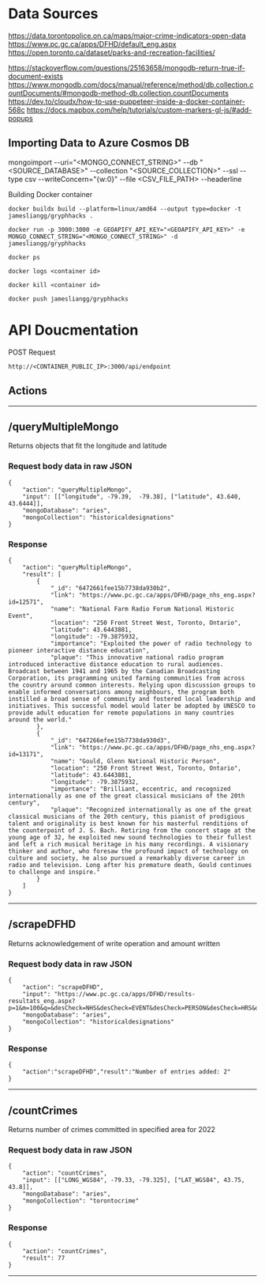 # Data Sources
https://data.torontopolice.on.ca/maps/major-crime-indicators-open-data
https://www.pc.gc.ca/apps/DFHD/default_eng.aspx
https://open.toronto.ca/dataset/parks-and-recreation-facilities/

https://stackoverflow.com/questions/25163658/mongodb-return-true-if-document-exists
https://www.mongodb.com/docs/manual/reference/method/db.collection.countDocuments/#mongodb-method-db.collection.countDocuments
https://dev.to/cloudx/how-to-use-puppeteer-inside-a-docker-container-568c
https://docs.mapbox.com/help/tutorials/custom-markers-gl-js/#add-popups

## Importing Data to Azure Cosmos DB

mongoimport --uri="<MONGO_CONNECT_STRING>" --db "<SOURCE_DATABASE>" --collection "<SOURCE_COLLECTION>" --ssl --type csv --writeConcern=\"{w:0}\" --file <CSV_FILE_PATH> --headerline



Building Docker container
```
docker buildx build --platform=linux/amd64 --output type=docker -t jamesliangg/gryphhacks .

docker run -p 3000:3000 -e GEOAPIFY_API_KEY="<GEOAPIFY_API_KEY>" -e MONGO_CONNECT_STRING="<MONGO_CONNECT_STRING>" -d jamesliangg/gryphhacks

docker ps

docker logs <container id>

docker kill <container id>

docker push jamesliangg/gryphhacks
```

# API Doucmentation
POST Request

`http://<CONTAINER_PUBLIC_IP>:3000/api/endpoint`

## Actions
<hr>

## /queryMultipleMongo

Returns objects that fit the longitude and latitude
### Request body data in raw JSON
```
{
    "action": "queryMultipleMongo",
    "input": [["longitude", -79.39,  -79.38], ["latitude", 43.640, 43.6444]],
    "mongoDatabase": "aries",
    "mongoCollection": "historicaldesignations"
}
```

### Response
```
{
    "action": "queryMultipleMongo",
    "result": [
        {
            "_id": "6472661fee15b7738da930b2",
            "link": "https://www.pc.gc.ca/apps/DFHD/page_nhs_eng.aspx?id=12571",
            "name": "National Farm Radio Forum National Historic Event",
            "location": "250 Front Street West, Toronto, Ontario",
            "latitude": 43.6443881,
            "longitude": -79.3875932,
            "importance": "Exploited the power of radio technology to pioneer interactive distance education",
            "plaque": "This innovative national radio program introduced interactive distance education to rural audiences. Broadcast between 1941 and 1965 by the Canadian Broadcasting Corporation, its programming united farming communities from across the country around common interests. Relying upon discussion groups to enable informed conversations among neighbours, the program both instilled a broad sense of community and fostered local leadership and initiatives. This successful model would later be adopted by UNESCO to provide adult education for remote populations in many countries around the world."
        },
        {
            "_id": "647266efee15b7738da930d3",
            "link": "https://www.pc.gc.ca/apps/DFHD/page_nhs_eng.aspx?id=13171",
            "name": "Gould, Glenn National Historic Person",
            "location": "250 Front Street West, Toronto, Ontario",
            "latitude": 43.6443881,
            "longitude": -79.3875932,
            "importance": "Brilliant, eccentric, and recognized internationally as one of the great classical musicians of the 20th century",
            "plaque": "Recognized internationally as one of the great classical musicians of the 20th century, this pianist of prodigious talent and originality is best known for his masterful renditions of the counterpoint of J. S. Bach. Retiring from the concert stage at the young age of 32, he exploited new sound technologies to their fullest and left a rich musical heritage in his many recordings. A visionary thinker and author, who foresaw the profound impact of technology on culture and society, he also pursued a remarkably diverse career in radio and television. Long after his premature death, Gould continues to challenge and inspire."
        }
    ]
}
```
<hr>

## /scrapeDFHD

Returns acknowledgement of write operation and amount written
### Request body data in raw JSON
```
{
    "action": "scrapeDFHD",
    "input": "https://www.pc.gc.ca/apps/DFHD/results-resultats_eng.aspx?p=1&m=100&q=&desCheck=NHS&desCheck=EVENT&desCheck=PERSON&desCheck=HRS&desCheck=FHBRO&desCheck=HL&c=Toronto&ctl00%24Main%24PageSearch1%24ddlProvince=100058&dey=&ctl00%24Main%24PageSearch1%24ddlCustodian=",
    "mongoDatabase": "aries",
    "mongoCollection": "historicaldesignations"
}
```

### Response
```
{
    "action":"scrapeDFHD","result":"Number of entries added: 2"
}
```
<hr>

## /countCrimes

Returns number of crimes committed in specified area for 2022
### Request body data in raw JSON
```
{
    "action": "countCrimes",
    "input": [["LONG_WGS84", -79.33, -79.325], ["LAT_WGS84", 43.75, 43.8]],
    "mongoDatabase": "aries",
    "mongoCollection": "torontocrime"
}
```

### Response
```
{
    "action": "countCrimes",
    "result": 77
}
```
<hr>
